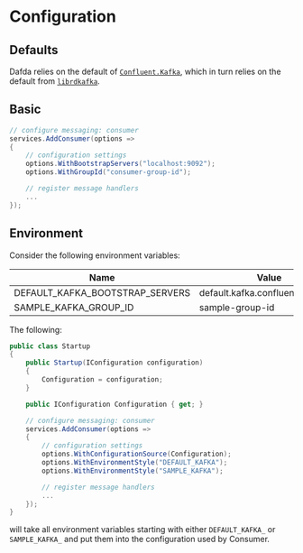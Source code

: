 # Configuration

## Defaults

Dafda relies on the default of [`Confluent.Kafka`](https://github.com/confluentinc/confluent-kafka-dotnet), which in turn relies on the default from [`librdkafka`](https://github.com/edenhill/librdkafka/blob/master/CONFIGURATION.md).

## Basic

```csharp
// configure messaging: consumer
services.AddConsumer(options =>
{
    // configuration settings
    options.WithBootstrapServers("localhost:9092");
    options.WithGroupId("consumer-group-id");

    // register message handlers
    ...
});
```

## Environment

Consider the following environment variables:

| Name                            | Value                                    |
|---------------------------------|------------------------------------------|
| DEFAULT_KAFKA_BOOTSTRAP_SERVERS | default.kafka.confluent.net:9092         |
| SAMPLE_KAFKA_GROUP_ID           | sample-group-id                          |

The following:

```csharp
public class Startup
{
    public Startup(IConfiguration configuration)
    {
        Configuration = configuration;
    }

    public IConfiguration Configuration { get; }

    // configure messaging: consumer
    services.AddConsumer(options =>
    {
        // configuration settings
        options.WithConfigurationSource(Configuration);
        options.WithEnvironmentStyle("DEFAULT_KAFKA");
        options.WithEnvironmentStyle("SAMPLE_KAFKA");

        // register message handlers
        ...
    });
}
```

will take all environment variables starting with either `DEFAULT_KAFKA_` or `SAMPLE_KAFKA_` and put them into the configuration used by Consumer.
